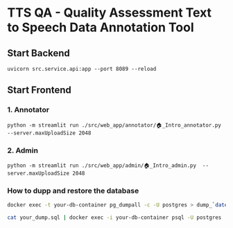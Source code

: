 
# TTS QA - Quality Assessment Text to Speech Data Annotation Tool

## Start Backend
```
uvicorn src.service.api:app --port 8089 --reload
```
## Start Frontend
### 1. Annotator
```
python -m streamlit run ./src/web_app/annotator/🏠_Intro_annotator.py  --server.maxUploadSize 2048
```

### 2. Admin

```
python -m streamlit run ./src/web_app/admin/🏠_Intro_admin.py  --server.maxUploadSize 2048
```


### How to dupp and restore the database

```bash
docker exec -t your-db-container pg_dumpall -c -U postgres > dump_`date +%d-%m-%Y"_"%H_%M_%S`.sql

cat your_dump.sql | docker exec -i your-db-container psql -U postgres

```
